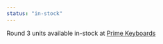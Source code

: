 ```yaml
---
status: "in-stock"
---
```

Round 3 units available in-stock at [Prime Keyboards](https://www.primekb.com/products/meridian-r3)